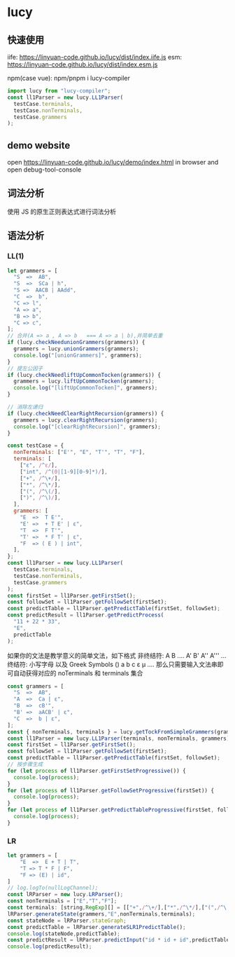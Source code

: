# lucy

## 快速使用

iife: https://linyuan-code.github.io/lucy/dist/index.iife.js
esm: https://linyuan-code.github.io/lucy/dist/index.esm.js

npm(case vue):
npm/pnpm i lucy-compiler

```javascript
import lucy from "lucy-compiler";
const ll1Parser = new lucy.LL1Parser(
  testCase.terminals,
  testCase.nonTerminals,
  testCase.grammers
);
```

## demo website

open https://linyuan-code.github.io/lucy/demo/index.html in browser and open debug-tool-console

## 词法分析

使用 JS 的原生正则表达式进行词法分析

## 语法分析

### LL(1)

```javascript
let grammers = [
  "S  =>  AB",
  "S  =>  SCa | h",
  "S =>  AACB | AAdd",
  "C  =>  b",
  "C => l",
  "A => a",
  "B => b",
  "C => c",
];
// 合并(A => a , A => b   === A => a | b),并简单去重
if (lucy.checkNeedunionGrammers(grammers)) {
  grammers = lucy.unionGrammers(grammers);
  console.log("[unionGrammers]", grammers);
}
// 提左公因子
if (lucy.checkNeedliftUpCommonTocken(grammers)) {
  grammers = lucy.liftUpCommonTocken(grammers);
  console.log("[liftUpCommonTocken]", grammers);
}

// 消除左递归
if (lucy.checkNeedClearRightRecursion(grammers)) {
  grammers = lucy.clearRightRecursion(grammers);
  console.log("[clearRightRecursion]", grammers);
}
```

```javascript
const testCase = {
  nonTerminals: ["E'", "E", "T'", "T", "F"],
  terminals: [
    ["ε", /^ε/],
    ["int", /^(0|[1-9][0-9]*)/],
    ["+", /^\+/],
    ["*", /^\*/],
    ["(", /^\(/],
    [")", /^\)/],
  ],
  grammers: [
    "E  =>  T E'",
    "E' =>  + T E' | ε",
    "T  =>  F T'",
    "T' =>  * F T' | ε",
    "F  => ( E ) | int",
  ],
};
const ll1Parser = new lucy.LL1Parser(
  testCase.terminals,
  testCase.nonTerminals,
  testCase.grammers
);
const firstSet = ll1Parser.getFirstSet();
const followSet = ll1Parser.getFollowSet(firstSet);
const predictTable = ll1Parser.getPredictTable(firstSet, followSet);
const predictResult = ll1Parser.getPredictProcess(
  "11 + 22 * 33",
  "E",
  predictTable
);
```

如果你的文法是教学意义的简单文法，如下格式
非终结符: A B .... A' B' A'' A''' ...
终结符: 小写字母 以及 Greek Symbols () a b c ε μ ....
那么只需要输入文法串即可自动获得对应的 noTerminals 和 terminals 集合

```javascript
const grammers = [
  "S  =>  AB",
  "A  =>  Ca | ε",
  "B  =>  cB'",
  "B' =>  aACB' | ε",
  "C  =>  b | ε",
];
const { nonTerminals, terminals } = lucy.getTockFromSimpleGrammers(grammers);
const ll1Parser = new lucy.LL1Parser(terminals, nonTerminals, grammers);
const firstSet = ll1Parser.getFirstSet();
const followSet = ll1Parser.getFollowSet(firstSet);
const predictTable = ll1Parser.getPredictTable(firstSet, followSet);
// 按步骤生成
for (let process of ll1Parser.getFirstSetProgressive()) {
  console.log(process);
}
for (let process of ll1Parser.getFollowSetProgressive(firstSet)) {
  console.log(process);
}
for (let process of ll1Parser.getPredictTableProgressive(firstSet, followSet)) {
  console.log(process);
}
```

### LR


```javascript
let grammers = [
    "E  =>  E + T | T",
    "T => T * F | F",
    "F => (E) | id",
]
// log.logTo(nullLogChannel);
const lRParser = new lucy.LRParser();
const nonTerminals = ["E","T","F"];
const terminals: [string,RegExp][] = [["+",/^\+/],["*",/^\*/],["(",/^\(/],[")",/^\)/],["id",/^id/]];
lRParser.generateState(grammers,"E",nonTerminals,terminals);
const stateNode = lRParser.stateGraph;
const predictTable = lRParser.generateSLR1PredictTable();
console.log(stateNode,predictTable);
const predictResult = lRParser.predictInput("id * id + id",predictTable);
console.log(predictResult);
```